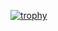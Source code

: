 [![trophy](https://github-profile-trophy.vercel.app/?username=z3nful&theme=matrix&rank=SSS,SS,S,AAA,AA,A)](https://github.com/ryo-ma/github-profile-trophy)
<!--
**z3nful/z3nful** is a ✨ _special_ ✨ repository because its `README.md` (this file) appears on your GitHub profile.

Here are some ideas to get you started:

- 🔭 I’m currently working on ...
- 🌱 I’m currently learning ...
- 👯 I’m looking to collaborate on ...
- 🤔 I’m looking for help with ...
- 💬 Ask me about ...
- 📫 How to reach me: ...
- 😄 Pronouns: ...
- ⚡ Fun fact: ...
-->
